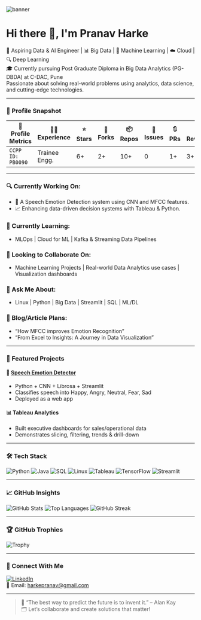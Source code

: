 <!-- Banner Image -->
<img src="https://yourdomain.com/banner.png" alt="banner" align="center" />

# Hi there 👋, I'm Pranav Harke

🚀 Aspiring Data & AI Engineer | 📊 Big Data | 🧠 Machine Learning | ☁️ Cloud | 🔍 Deep Learning  
🎓 Currently pursuing Post Graduate Diploma in Big Data Analytics (PG-DBDA) at C-DAC, Pune  
Passionate about solving real-world problems using analytics, data science, and cutting-edge technologies.

---

### 📘 Profile Snapshot

| 🔧 Profile Metrics  | 👨‍💻 Experience | ⭐ Stars | 🍴 Forks | 📦 Repos | 🐞 Issues | 🔃 PRs | ✍️ Reviews |
|---------------------|----------------|---------|----------|----------|-----------|---------|------------|
| `CCPP ID: PB0090`   | Trainee Engg.  | 6+      | 2+       | 10+      | 0         | 1+      | 3+         |

---

### 🔍 Currently Working On:
- 🧠 A Speech Emotion Detection system using CNN and MFCC features.
- 📈 Enhancing data-driven decision systems with Tableau & Python.

### 🌱 Currently Learning:
- MLOps | Cloud for ML | Kafka & Streaming Data Pipelines

### 🤝 Looking to Collaborate On:
- Machine Learning Projects | Real-world Data Analytics use cases | Visualization dashboards

### 💬 Ask Me About:
- Linux | Python | Big Data | Streamlit | SQL | ML/DL

### 📝 Blog/Article Plans:
- “How MFCC improves Emotion Recognition”  
- “From Excel to Insights: A Journey in Data Visualization”

---

### 📌 Featured Projects

#### 🎤 [Speech Emotion Detector](https://github.com/pranavharke/SpeechEmotionDetection)
- Python + CNN + Librosa + Streamlit
- Classifies speech into Happy, Angry, Neutral, Fear, Sad
- Deployed as a web app

#### 📊 Tableau Analytics
- Built executive dashboards for sales/operational data
- Demonstrates slicing, filtering, trends & drill-down

---

### 🛠️ Tech Stack

![Python](https://img.shields.io/badge/Python-3670A0?style=for-the-badge&logo=python&logoColor=ffdd54)
![Java](https://img.shields.io/badge/Java-ED8B00?style=for-the-badge&logo=java&logoColor=white)
![SQL](https://img.shields.io/badge/SQL-005C84?style=for-the-badge&logo=sqlite)
![Linux](https://img.shields.io/badge/Linux-FCC624?style=for-the-badge&logo=linux&logoColor=black)
![Tableau](https://img.shields.io/badge/Tableau-E97627?style=for-the-badge&logo=tableau&logoColor=white)
![TensorFlow](https://img.shields.io/badge/TensorFlow-FF6F00?style=for-the-badge&logo=TensorFlow&logoColor=white)
![Streamlit](https://img.shields.io/badge/Streamlit-FF4B4B?style=for-the-badge&logo=streamlit&logoColor=white)

---

### 📈 GitHub Insights

![GitHub Stats](https://github-readme-stats.vercel.app/api?username=pranavharke&show_icons=true&theme=radical)
![Top Languages](https://github-readme-stats.vercel.app/api/top-langs/?username=pranavharke&layout=compact&theme=radical)
![GitHub Streak](https://streak-stats.demolab.com?user=pranavharke&theme=radical)

---

### 🏆 GitHub Trophies

![Trophy](https://github-profile-trophy.vercel.app/?username=pranavharke&theme=radical&column=3&margin-w=15&margin-h=15)

---

### 🔗 Connect With Me

[![LinkedIn](https://img.shields.io/badge/LinkedIn-blue?style=for-the-badge&logo=linkedin)](https://linkedin.com/in/pranav-harke-84a1581a1)  
📧 Email: harkepranav@gmail.com

---

> 🧠 “The best way to predict the future is to invent it.” – Alan Kay  
> 🗂️ Let’s collaborate and create solutions that matter!

